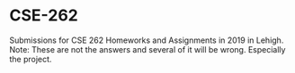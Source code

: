 # CSE-262

Submissions for CSE 262 Homeworks and Assignments in 2019 in Lehigh.
Note: These are not the answers and several of it will be wrong. Especially the project.
